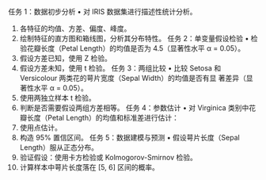 任务 1：数据初步分析
• 对 IRIS 数据集进行描述性统计分析。
1) 各特征的均值、方差、偏度、峰度。
2) 绘制特征的直方图和箱线图，分析其分布特性。
任务 2：单变量假设检验
• 检验花瓣长度（Petal Length）的均值是否为 4.5（显著性水平 α = 0.05）。
1) 假设方差已知，使用 Z 检验。
2) 假设方差未知，使用 t 检验。
任务 3：两组比较
• 比较 Setosa 和 Versicolour 两类花的萼片宽度（Sepal Width）的均值是否有显
著差异（显著性水平 α = 0.05）。
1) 使用两独立样本 t 检验。
2) 判断是否需要假设两组方差相等。
任务 4：参数估计
• 对 Virginica 类别中花瓣长度（Petal Length）的均值和标准差进行估计：
1) 使用点估计。
2) 构造 95% 置信区间。
任务 5：数据建模与预测
• 假设萼片长度（Sepal Length）服从正态分布。
1) 验证假设：使用卡方检验或 Kolmogorov-Smirnov 检验。
2) 计算样本中萼片长度落在 [5, 6] 区间的概率。

